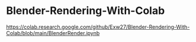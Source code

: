 # Blender-Rendering-With-Colab

https://colab.research.google.com/github/Exw27/Blender-Rendering-With-Colab/blob/main/BlenderRender.ipynb
